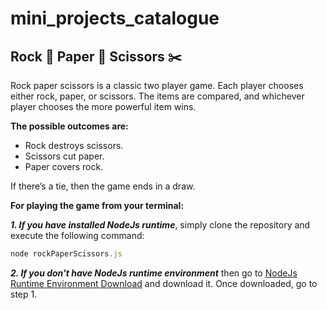 # mini_projects_catalogue
## Rock 🗿 Paper 🧻  Scissors ✂️
Rock paper scissors is a classic two player game. Each player chooses either rock, paper, or scissors. The items are compared, and whichever player chooses the more powerful item wins.

<strong>The possible outcomes are:</strong>
<ul>
  <li>Rock destroys scissors.</li>
  <li>Scissors cut paper.</li>
  <li>Paper covers rock.</li>
</ul>

If there’s a tie, then the game ends in a draw.

<strong>For playing the game from your terminal:</strong>

***1. If you have installed NodeJs runtime***, simply clone the repository and execute the following command:

```javascript
node rockPaperScissors.js
```

***2. If you don't have NodeJs runtime environment*** then go to <a href="https://nodejs.org/en/" target="_blank">NodeJs Runtime Environment Download</a> and download it. Once downloaded, go to step 1.
